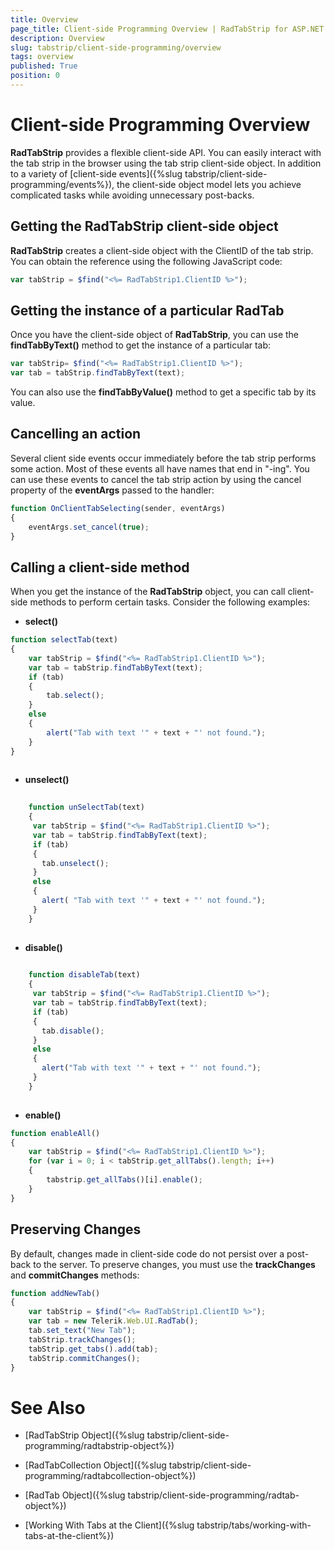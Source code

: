 ```yaml
---
title: Overview
page_title: Client-side Programming Overview | RadTabStrip for ASP.NET AJAX Documentation
description: Overview
slug: tabstrip/client-side-programming/overview
tags: overview
published: True
position: 0
---
```


# Client-side Programming Overview


**RadTabStrip** provides a flexible client-side API. You can easily interact with the tab strip in the browser using the tab strip client-side object. In addition to a variety of [client-side events]({%slug tabstrip/client-side-programming/events%}), the client-side object model lets you achieve complicated tasks while avoiding unnecessary post-backs.

## Getting the RadTabStrip client-side object

**RadTabStrip** creates a client-side object with the ClientID of the tab strip. You can obtain the reference using the following JavaScript code:

````JavaScript	     
var tabStrip = $find("<%= RadTabStrip1.ClientID %>");				
````

## Getting the instance of a particular RadTab

Once you have the client-side object of **RadTabStrip**, you can use the **findTabByText()** method to get the instance of a particular tab:

````JavaScript     
var tabStrip= $find("<%= RadTabStrip1.ClientID %>");
var tab = tabStrip.findTabByText(text);			
````

You can also use the **findTabByValue()** method to get a specific tab by its value.

## Cancelling an action

Several client side events occur immediately before the tab strip performs some action. Most of these events all have names that end in "-ing". You can use these events to cancel the tab strip action by using the cancel property of the **eventArgs** passed to the handler:

````JavaScript
function OnClientTabSelecting(sender, eventArgs)
{
	eventArgs.set_cancel(true);
} 				
````

## Calling a client-side method

When you get the instance of the **RadTabStrip** object, you can call client-side methods to perform certain tasks. Consider the following examples:

* **select()**

````JavaScript	     
function selectTab(text)
{
	var tabStrip = $find("<%= RadTabStrip1.ClientID %>");
	var tab = tabStrip.findTabByText(text);
	if (tab)
	{
		tab.select();
	}
	else
	{
		alert("Tab with text '" + text + "' not found.");
	}
} 
				
````


* **unselect()**

````JavaScript
	     
	function unSelectTab(text)
	{
	 var tabStrip = $find("<%= RadTabStrip1.ClientID %>");
	 var tab = tabStrip.findTabByText(text);
	 if (tab)
	 {
	   tab.unselect();
	 }
	 else
	 {
	   alert( "Tab with text '" + text + "' not found.");
	 }
	} 
				
````


* **disable()**

````JavaScript
	     
	function disableTab(text)
	{
	 var tabStrip = $find("<%= RadTabStrip1.ClientID %>");
	 var tab = tabStrip.findTabByText(text);
	 if (tab)
	 {
	   tab.disable();
	 }
	 else
	 {
	   alert("Tab with text '" + text + "' not found.");
	 }
	} 
				
````

* **enable()**

````JavaScript	     
function enableAll()
{
	var tabStrip = $find("<%= RadTabStrip1.ClientID %>");
	for (var i = 0; i < tabStrip.get_allTabs().length; i++)
	{
		tabstrip.get_allTabs()[i].enable();
	}
} 				
````


## Preserving Changes

By default, changes made in client-side code do not persist over a post-back to the server. To preserve changes, you must use the **trackChanges** and **commitChanges** methods:

````JavaScript	     
function addNewTab()
{  
	var tabStrip = $find("<%= RadTabStrip1.ClientID %>");
	var tab = new Telerik.Web.UI.RadTab();
	tab.set_text("New Tab");
	tabStrip.trackChanges();
	tabStrip.get_tabs().add(tab);
	tabStrip.commitChanges();       
} 				
````

# See Also

 * [RadTabStrip Object]({%slug tabstrip/client-side-programming/radtabstrip-object%})

 * [RadTabCollection Object]({%slug tabstrip/client-side-programming/radtabcollection-object%})

 * [RadTab Object]({%slug tabstrip/client-side-programming/radtab-object%})

 * [Working With Tabs at the Client]({%slug tabstrip/tabs/working-with-tabs-at-the-client%})
